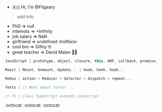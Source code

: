 - :ru: Hi, I’m @Filgeary
> add info
- PhD => null
- interests => +Infinity
- job salary => NaN
- girlfriend => undefined :trollface:
- cool bro => Gilfoy 🤓
- great teacher => David Malan 👨‍🏫

```js
JavaScript | prototype, object, closure, this, HOF, callback, promise, EventLoop, class?
```

```jsx
React | Mount, Unmount, Update... | hook, hook, hook...
```

```jsx
Redux | action > Reducer > Selector > dispatch > repeat...
```

```js
Tests | // What about Tests? ...
```

```js
// TS | class TypeScript extends JavaScript
```

:octocat: :octocat: :octocat:

<!---
Filgeary/Filgeary is a ✨ special ✨ repository because its `README.md` (this file) appears on your GitHub profile.
You can click the Preview link to take a look at your changes.
--->
